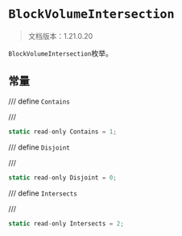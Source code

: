 # `BlockVolumeIntersection`

> 文档版本：1.21.0.20

`BlockVolumeIntersection`枚举。

## 常量

/// define
`Contains`


///

```js
static read-only Contains = 1;
```


/// define
`Disjoint`


///

```js
static read-only Disjoint = 0;
```


/// define
`Intersects`


///

```js
static read-only Intersects = 2;
```

